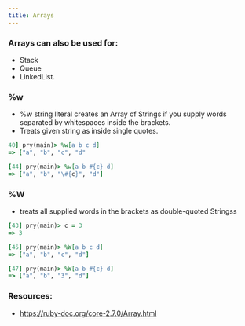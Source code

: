 ```yaml
---
title: Arrays
---
```


### Arrays can also be used for:
- Stack
- Queue
- LinkedList.

### %w
- %w string literal creates an Array of Strings if you supply words separated by whitespaces inside the brackets.
- Treats given string as inside single quotes.

```rb
40] pry(main)> %w[a b c d]
=> ["a", "b", "c", "d"

[44] pry(main)> %w[a b #{c} d]
=> ["a", "b", "\#{c}", "d"]
```

### %W
- treats all supplied words in the brackets as double-quoted Stringss

```rb
[43] pry(main)> c = 3
=> 3

[45] pry(main)> %W[a b c d]
=> ["a", "b", "c", "d"]

[47] pry(main)> %W[a b #{c} d]
=> ["a", "b", "3", "d"]
```

### Resources:
- https://ruby-doc.org/core-2.7.0/Array.html